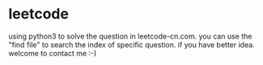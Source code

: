 # leetcode
using python3 to solve the question in leetcode-cn.com.
you can use the "find file" to search the index of specific question.
if you have better idea. welcome to contact me :-)

